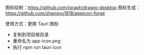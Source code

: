 图标绘制：https://github.com/jgraph/drawio-desktop
图标生成：https://github.com/zhangyu1818/appicon-forge

使用方式：更换 Tauri 图标
- 复制到项目根目录
- 重命名为 app-icon.png
- 执行 npm run tauri icon
